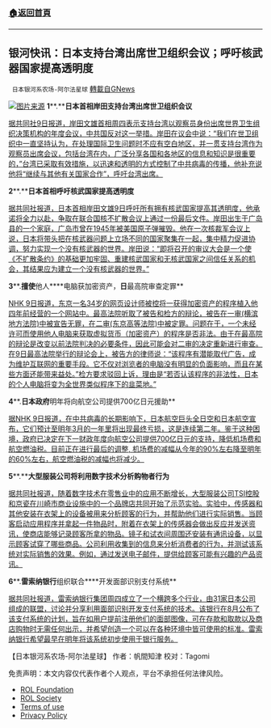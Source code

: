 ###  [:house:返回首頁](https://github.com/ourhimalayas/txt)
---


## 银河快讯：日本支持台湾出席世卫组织会议；呼吁核武器国家提高透明度
` 日本银河系农场-阿尔法星球` [轉載自GNews](https://gnews.org/zh-hans/1739990/)

![](https://assets.gnews.org/wp-content/uploads/2021/12/unnamed-13.jpg)[图片来源](http://www.dawanews.com/)
**1****.****日本首相岸田支持台湾出席世卫组织会议**

[据共同社9日报道，岸田文雄首相周四表示支持台湾以观察员身份出席世界卫生组织决策机构的年度会议，中共国反对这一举措。岸田在议会中说：“我们在世卫组织中一直坚持认为，在处理国际卫生问题时不应有空白地区，并一贯支持台湾作为观察员出席会议，包括台湾在内，广泛分享各国和各地区的信息和知识是很重要的，”台湾已采取有效措施，以迅速和透明的方式控制了中共病毒的传播，他补充说他将“继续与其他有关国家合作”，呼吁台湾出席。](https://english.kyodonews.net/news/2021/12/300db10483c2-japan-pm-kishida-backs-taiwans-who-attendance.html)

**2****.****日本首相呼吁核武国家提高透明度**

[据共同社报道，日本首相岸田文雄9日呼吁所有拥有核武国家提高其透明度，他承诺将全力以赴，争取在联合国核不扩散会议上通过一份最后文件。岸田出生于广岛县的一个家庭，广岛市曾在1945年被美国原子弹摧毁。他在一次核裁军会议上说，日本将带头把在核武器问题上立场不同的国家聚集在一起，集中精力促进协调，努力实现一个没有核武器的世界。岸田说：“即将召开的审议大会是一个使《不扩散条约》的基础更加牢固、重建核武国家和无核武国家之间信任关系的机会，其结果应为建立一个没有核武器的世界。”](https://english.kyodonews.net/news/2021/12/e99d3536f0f0-japan-pm-calls-on-nuclear-weapons-states-to-boost-transparency.html)

**3****.****擅使****他人****电脑获加密资产，****日****最高院审查定罪**

[NHK 9日报道，东京一名34岁的网页设计师被控将一获得加密资产的程序植入他四年前经营的一个网站中。最高法院听取了被告和检方的辩论，被告在一审(横滨地方法院)中被宣告无罪，在二审(东京高等法院)中被定罪。问题在于，一个未经许可而使用他人电脑来获取虚拟货币（加密资产）的程序是否非法。由于在最高院的辩论是改变以前法院判决的必要条件，因此可能会对二审的决定重新进行审查。在9日最高法院举行的辩论会上，被告方的律师说：“该程序有潜能取代广告，成为维护互联网的重要手段。它不仅对浏览者的电脑没有明显的负面影响，而且在某些方面还能带来益处。”检方要求驳回上诉，理由是“若否认该程序的非法性，日本的个人电脑将变为全世界类似程序下的韭菜地。”](https://www3.nhk.or.jp/news/html/20211209/k10013382211000.html?utm_int=news-social_contents_list-items_012)

**4****.****日本政府****明年将向航空公司提供700亿日元援助**

[据NHK 9日报道，在中共病毒的长期影响下，日本航空巨头全日空和日本航空宣布，它们预计至明年3月的一年里将出现最终亏损，这是连续第二年。鉴于这种困境，政府已决定在下一财政年度向航空公司提供700亿日元的支持，降低机场费和航空燃油税。目前正在进行最后的调整, 机场费的减幅从今年的90%左右降至明年的60%左右，航空燃油税的减幅也将减少。](https://www3.nhk.or.jp/news/html/20211209/k10013381631000.html?utm_int=news-business_contents_news-main_001)

**5****.****大型服装公司将利用数字技术分析购物者行为**

[据共同社报道，随着数字技术在零售业中的应用不断增长，大型服装公司TSI控股和京瓷在川崎市商业设施中的一个品牌店共同开始了示范实验。实验中，传感器和其他安装在衣架上的设备被用来分析顾客的行为，并帮助他们进行实际销售。当顾客启动应用程序并拿起一件物品时，附着在衣架上的传感器会做出反应并发送资讯，使商店能够记录顾客所拿的物品。镜子和试衣间周围还安装有通讯设备，以显示顾客试穿了哪些商品。公司利用收集到的信息来分析消费者的行为，并测试该系统对实际销售的效果。例如，通过发送电子邮件，提供给顾客可能有兴趣的产品资讯。](https://www3.nhk.or.jp/news/html/20211209/k10013382111000.html?utm_int=news-business_contents_news-main_003)

**6****.****雷索纳银行****组织联合****开发面部识别支付系统**

[据共同社报道，雷索纳银行集团周四成立了一个横跨多个行业，由31家日本公司组成的联盟，讨论并分享利用面部识别开发支付系统的技术。该银行在8月公布了该支付系统的计划，旨在如用户提前注册他们的面部图像，可在存款和取款以及商店购物时无需任何出示，并希望创造一个可以在各种环境中皆可使用的标准。雷索纳银行希望最早在明年将该系统初步使用于银行服务。](https://english.kyodonews.net/news/2021/12/e2f694f411f7-resona-forms-31-firm-consortium-on-facial-recognition-payment-system.html)

【日本银河系农场-阿尔法星球】
作者：帆間知津
校对：Tagomi

 

免责声明：本文内容仅代表作者个人观点，平台不承担任何法律风险。

- [ROL Foundation](https://rolfoundation.org/)
- [ROL Society](https://rolsociety.org/)
- [Terms of use](https://gnews.org/terms-of-use-3/)
- [Privacy Policy](https://gnews.org/privacy-policy/)
